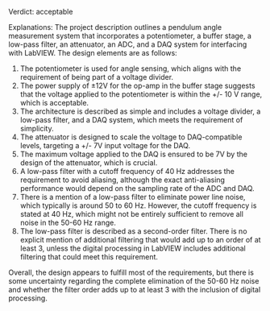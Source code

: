 Verdict: acceptable

Explanations: 
The project description outlines a pendulum angle measurement system that incorporates a potentiometer, a buffer stage, a low-pass filter, an attenuator, an ADC, and a DAQ system for interfacing with LabVIEW. The design elements are as follows:

1. The potentiometer is used for angle sensing, which aligns with the requirement of being part of a voltage divider.
2. The power supply of ±12V for the op-amp in the buffer stage suggests that the voltage applied to the potentiometer is within the +/- 10 V range, which is acceptable.
3. The architecture is described as simple and includes a voltage divider, a low-pass filter, and a DAQ system, which meets the requirement of simplicity.
4. The attenuator is designed to scale the voltage to DAQ-compatible levels, targeting a +/- 7V input voltage for the DAQ.
5. The maximum voltage applied to the DAQ is ensured to be 7V by the design of the attenuator, which is crucial.
6. A low-pass filter with a cutoff frequency of 40 Hz addresses the requirement to avoid aliasing, although the exact anti-aliasing performance would depend on the sampling rate of the ADC and DAQ.
7. There is a mention of a low-pass filter to eliminate power line noise, which typically is around 50 to 60 Hz. However, the cutoff frequency is stated at 40 Hz, which might not be entirely sufficient to remove all noise in the 50-60 Hz range.
8. The low-pass filter is described as a second-order filter. There is no explicit mention of additional filtering that would add up to an order of at least 3, unless the digital processing in LabVIEW includes additional filtering that could meet this requirement.

Overall, the design appears to fulfill most of the requirements, but there is some uncertainty regarding the complete elimination of the 50-60 Hz noise and whether the filter order adds up to at least 3 with the inclusion of digital processing.